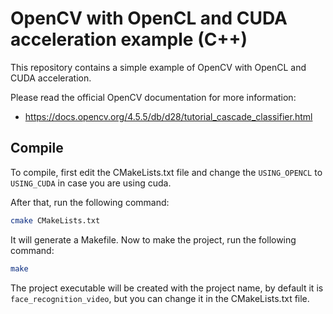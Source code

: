 # OpenCV with OpenCL and CUDA acceleration example (C++)

This repository contains a simple example of OpenCV with OpenCL and CUDA acceleration.

Please read the official OpenCV documentation for more information:
- https://docs.opencv.org/4.5.5/db/d28/tutorial_cascade_classifier.html

## Compile

To compile, first edit the CMakeLists.txt file and change the `USING_OPENCL` to `USING_CUDA` in case you
are using cuda.

After that, run the following command:

```bash
cmake CMakeLists.txt
```

It will generate a Makefile. Now to make the project, run the following command:

```bash
make
```

The project executable will be created with the project name, by default it is `face_recognition_video`, 
but you can change it in the CMakeLists.txt file.
